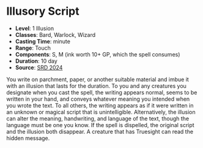 # Illusory Script

- **Level**: 1 Illusion
- **Classes**: Bard, Warlock, Wizard
- **Casting Time**: minute
- **Range**: Touch
- **Components**: S, M (ink worth 10+ GP, which the spell consumes)
- **Duration**: 10 day
- **Source**: [SRD 2024](../../../srds/SRD_2024.pdf)

You write on parchment, paper, or another suitable material and imbue it with an illusion that lasts for the duration. To you and any creatures you designate when you cast the spell, the writing appears normal, seems to be written in your hand, and conveys whatever meaning you intended when you wrote the text. To all others, the writing appears as if it were written in an unknown or magical script that is unintelligible. Alternatively, the illusion can alter the meaning, handwriting, and language of the text, though the language must be one you know. If the spell is dispelled, the original script and the illusion both disappear. A creature that has Truesight can read the hidden message.

